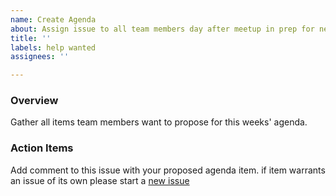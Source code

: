 ```yaml
---
name: Create Agenda
about: Assign issue to all team members day after meetup in prep for next meetup
title: ''
labels: help wanted
assignees: ''

---
```


### Overview
Gather all items team members want to propose for this weeks' agenda.

### Action Items
Add comment to this issue with your proposed agenda item. if item warrants an issue of its own please start a [new issue](https://github.com/hackforla/tdm-calculator/issues)

